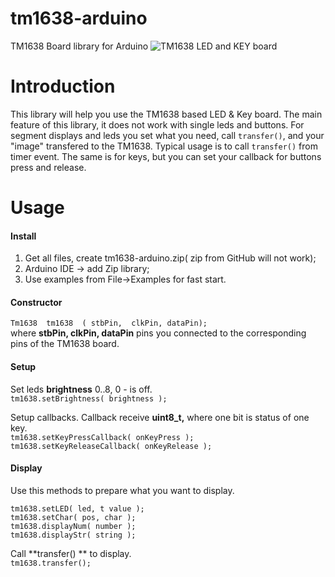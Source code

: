 # tm1638-arduino
TM1638 Board library for Arduino
![TM1638 LED and KEY board](https://github.com/Komrakovaa/tm1638-arduino/master/tm1638LED_and_KEY.png)

# Introduction
This library will help you use the TM1638 based LED & Key board.
The main feature of this library,  it does not work with single leds and buttons.
For segment displays and leds you set what you need, call `transfer()`,  and your "image" transfered to the TM1638. Typical usage is to call `transfer()`  from timer event.
The same is for keys, but you can set your callback for buttons press and release.

# Usage

#### Install
1) Get all files, create tm1638-arduino.zip( zip from GitHub will not work);  
2) Arduino IDE -> add Zip library;  
3) Use examples from File->Examples for fast start.  


#### Constructor
`Tm1638  tm1638  ( stbPin,  clkPin, dataPin); `  
where  **stbPin,  clkPin, dataPin** pins you connected to the corresponding pins of the TM1638 board.  

#### Setup
Set leds **brightness** 0..8,   0 - is off.  
`tm1638.setBrightness( brightness );`  

Setup callbacks. Callback receive  **uint8_t,** where one bit is status of one key.  
`tm1638.setKeyPressCallback( onKeyPress );`  
`tm1638.setKeyReleaseCallback( onKeyRelease );`  

#### Display
Use this methods to prepare what you want to display.  

`tm1638.setLED( led, t value );`  
`tm1638.setChar( pos, char );`  
`tm1638.displayNum( number );`  
`tm1638.displayStr( string );`  

Call **transfer() ** to display.  
`tm1638.transfer();`  

